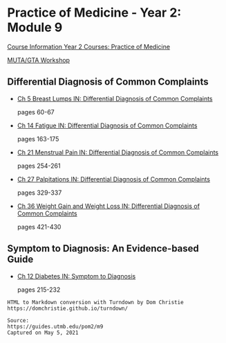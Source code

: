 # Practice of Medicine - Year 2: Module 9

[Course Information Year 2 Courses: Practice of Medicine](/usmle/pom2/course-information.html)

[MUTA/GTA Workshop](/usmle/pom2/muta-gta.html)

## Differential Diagnosis of Common Complaints

*   [Ch 5 Breast Lumps IN: Differential Diagnosis of Common Complaints](http://libux.utmb.edu/login?url=https://www.clinicalkey.com/#!/content/book/3-s2.0-B9780323512329000059)
    
    pages 60-67
    
*   [Ch 14 Fatigue IN: Differential Diagnosis of Common Complaints](http://libux.utmb.edu/login?url=https://www.clinicalkey.com/#!/content/book/3-s2.0-B978032351232900014X)
    
    pages 163-175
    
*   [Ch 21 Menstrual Pain IN: Differential Diagnosis of Common Complaints](http://libux.utmb.edu/login?url=https://www.clinicalkey.com/#!/content/book/3-s2.0-B9780323512329000217)
    
    pages 254-261
    
*   [Ch 27 Palpitations IN: Differential Diagnosis of Common Complaints](http://libux.utmb.edu/login?url=https://www.clinicalkey.com/#!/content/book/3-s2.0-B9780323512329000278)
    
    pages 329-337
    
*   [Ch 36 Weight Gain and Weight Loss IN: Differential Diagnosis of Common Complaints](http://libux.utmb.edu/login?url=https://www.clinicalkey.com/#!/content/book/3-s2.0-B9780323512329000369)
    
    pages 421-430
    

## Symptom to Diagnosis: An Evidence-based Guide

*   [Ch 12 Diabetes IN: Symptom to Diagnosis](http://libux.utmb.edu/login?url=https://accessmedicine.mhmedical.com/content.aspx?bookid=2715&sectionid=228239119)
    
    pages 215-232

```
HTML to Markdown conversion with Turndown by Dom Christie
https://domchristie.github.io/turndown/

Source:
https://guides.utmb.edu/pom2/m9
Captured on May 5, 2021
```
